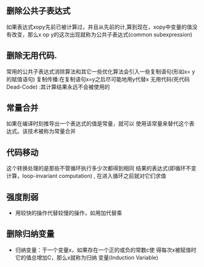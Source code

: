 ## 删除公共子表达式
如果表达式xopy先前已被计算过，并且从先前的计,算到现在，xopy中变量的值没有改变，那么x op y的这次出现就称为公共子表达式(common subexpression)
## 删除无用代码.
常用的公共子表达式消除算法和其它一些优化算法会引入一些复制语句(形如x= y的赋值语句)
复制传播:在复制语句x=y之后尽可能地用y代替x
无用代码(死代码Dead-Code) :其计算结果永远不会被使用的
## 常量合并
如果在编译时刻推导出一个表达式的值是常量，就可以
使用该常量来替代这个表达式。该技术被称为常量合并
## 代码移动
这个转换处理的是那些不管循环执行多少次都得到相同
结果的表达式(即循环不变计算，loop-invariant computation) ,
在进入循环之前就对它们求值

## 强度削弱
+ 用较快的操作代替较慢的操作，如用加代替乘


## 删除归纳变量
+ 归纳变量：于一个变量x，如果存在一个正的或负的常数c使
得每次x被赋值时它的值总增加C，那么x就称为归纳
变量(Induction Variable)